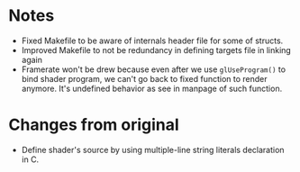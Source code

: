 # Notes

* Fixed Makefile to be aware of internals header file for some of structs.
* Improved Makefile to not be redundancy in defining targets file in linking again
* Framerate won't be drew because even after we use `glUseProgram()` to bind shader program, we can't go back to fixed function to render anymore. It's undefined behavior as see in manpage of such function.

# Changes from original

* Define shader's source by using multiple-line string literals declaration in C.
